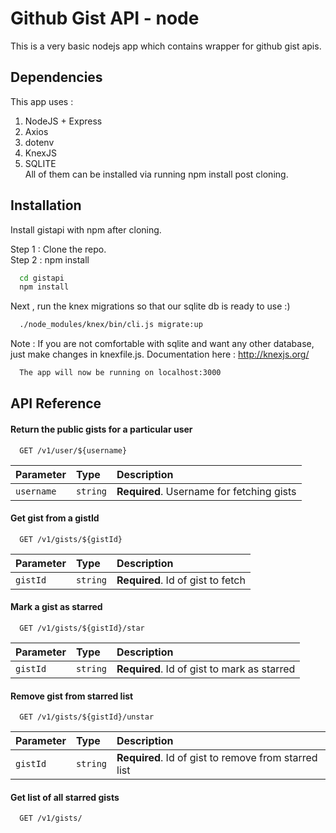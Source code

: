 
# Github Gist API - node

This is a very basic nodejs app which contains wrapper for github gist apis. 


## Dependencies


This app uses :

1. NodeJS + Express
2. Axios
3. dotenv
4. KnexJS
5. SQLITE
\
All of them can be installed via running npm install post cloning.
## Installation


Install gistapi with npm after cloning.

Step 1 : Clone the repo.\
Step 2 : npm install

```bash
  cd gistapi
  npm install 
```

Next , run the knex migrations so that our sqlite db is ready to use :)


```bash
  ./node_modules/knex/bin/cli.js migrate:up
```

Note : If you are not comfortable with sqlite and want any other database, just make changes in knexfile.js. Documentation here : http://knexjs.org/

```bash
  The app will now be running on localhost:3000
```
## API Reference

#### Return the public gists for a particular user

```http
  GET /v1/user/${username}
```

| Parameter | Type     | Description                |
| :-------- | :------- | :------------------------- |
| `username` | `string` | **Required**. Username for fetching gists|

#### Get gist from a gistId

```http
  GET /v1/gists/${gistId}
```

| Parameter | Type     | Description                       |
| :-------- | :------- | :-------------------------------- |
| `gistId`      | `string` | **Required**. Id of gist to fetch |

#### Mark a gist as starred

```http
  GET /v1/gists/${gistId}/star
```

| Parameter | Type     | Description                       |
| :-------- | :------- | :-------------------------------- |
| `gistId`      | `string` | **Required**. Id of gist to mark as starred |

#### Remove gist from starred list

```http
  GET /v1/gists/${gistId}/unstar
```

| Parameter | Type     | Description                       |
| :-------- | :------- | :-------------------------------- |
| `gistId`      | `string` | **Required**. Id of gist to remove from starred list|

#### Get list of all starred gists

```http
  GET /v1/gists/
```
